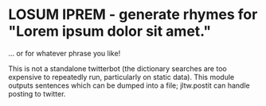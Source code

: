 # LOSUM IPREM - generate rhymes for "Lorem ipsum dolor sit amet."
... or for whatever phrase you like!

This is not a standalone twitterbot (the dictionary searches are too expensive to repeatedly run, particularly on static data). This module outputs sentences which can be dumped into a file; jltw.postit can handle posting to twitter.

